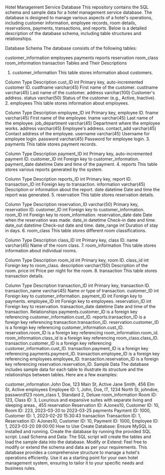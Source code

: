 Hotel Management Service Database
This repository contains the SQL schema and sample data for a hotel management service database. The database is designed to manage various aspects of a hotel's operations, including customer information, employee records, room details, reservations, payments, transactions, and reports. Below is a detailed description of the database schema, including table structures and relationships.

Database Schema
The database consists of the following tables:

customer_information
employees
payments
reports
reservation
room_class
room_information
transaction
Tables and Their Descriptions
1. customer_information
This table stores information about customers.

Column	Type	Description
cust_ID	int	Primary key, auto-incremented customer ID.
custfname	varchar(45)	First name of the customer.
custlname	varchar(45)	Last name of the customer.
address	varchar(100)	Customer's address.
status	varchar(50)	Status of the customer (e.g., Active, Inactive).
2. employees
This table stores information about employees.

Column	Type	Description
employee_ID	int	Primary key, employee ID.
fname	varchar(45)	First name of the employee.
lname	varchar(45)	Last name of the employee.
job_department	varchar(45)	Department where the employee works.
address	varchar(45)	Employee's address.
contact_add	varchar(45)	Contact address of the employee.
username	varchar(45)	Username for employee login.
password	varchar(45)	Password for employee login.
3. payments
This table stores payment records.

Column	Type	Description
payment_ID	int	Primary key, auto-incremented payment ID.
customer_ID	int	Foreign key to customer_information.
payment_date	datetime	Date and time of the payment.
4. reports
This table stores various reports generated by the system.

Column	Type	Description
reports_ID	int	Primary key, report ID.
transaction_ID	int	Foreign key to transaction.
information	varchar(45)	Description or information about the report.
date	datetime	Date and time the report was generated.
5. reservation
This table stores reservation details.

Column	Type	Description
reservation_ID	varchar(50)	Primary key, reservation ID.
customer_ID	int	Foreign key to customer_information.
room_ID	int	Foreign key to room_information.
reservation_date	date	Date when the reservation was made.
date_in	datetime	Check-in date and time.
date_out	datetime	Check-out date and time.
date_range	int	Duration of stay in days.
6. room_class
This table stores different room classifications.

Column	Type	Description
class_ID	int	Primary key, class ID.
name	varchar(45)	Name of the room class.
7. room_information
This table stores information about individual rooms.

Column	Type	Description
room_id	int	Primary key, room ID.
class_id	int	Foreign key to room_class.
description	varchar(150)	Description of the room.
price	int	Price per night for the room.
8. transaction
This table stores transaction details.

Column	Type	Description
transaction_ID	int	Primary key, transaction ID.
transaction_name	varchar(45)	Name or type of transaction.
customer_ID	int	Foreign key to customer_information.
payment_ID	int	Foreign key to payments.
employee_ID	int	Foreign key to employees.
reservation_ID	int	Foreign key to reservation.
transaction_date	datetime	Date and time of the transaction.
Relationships
payments.customer_ID is a foreign key referencing customer_information.cust_ID.
reports.transaction_ID is a foreign key referencing transaction.transaction_ID.
reservation.customer_ID is a foreign key referencing customer_information.cust_ID.
reservation.room_ID is a foreign key referencing room_information.room_id.
room_information.class_id is a foreign key referencing room_class.class_ID.
transaction.customer_ID is a foreign key referencing customer_information.cust_ID.
transaction.payment_ID is a foreign key referencing payments.payment_ID.
transaction.employee_ID is a foreign key referencing employees.employee_ID.
transaction.reservation_ID is a foreign key referencing reservation.reservation_ID.
Sample Data
The database includes sample data for each table to illustrate its structure and the relationships between tables. Here are a few examples:

customer_information
John Doe, 123 Main St, Active
Jane Smith, 456 Elm St, Active
employees
Employee ID: 1, John, Doe, IT, 1234 North St, johndoe, password123
room_class
1, Standard
2, Deluxe
room_information
Room ID: 123, Class ID: 3, Luxurious and expansive suites with separate living and sleeping areas., 455
reservation
Reservation ID: AJones10, Customer ID: 10, Room ID: 223, 2023-03-20 to 2023-03-25
payments
Payment ID: 1000, Customer ID: 1, 2023-02-20 15:30:43
transaction
Transaction ID: 1, Reservation ID: AJones10, Customer ID: 10, Payment ID: 1000, Employee ID: 1, 2023-03-20 09:00:00
How to Use
Create Database: Ensure MySQL is installed and running. Create the database by running the provided SQL script.
Load Schema and Data: The SQL script will create the tables and load the sample data into the database.
Modify or Extend: Feel free to modify or extend the schema and data as per your requirements.
This database provides a comprehensive structure to manage a hotel's operations efficiently. Use it as a starting point for your own hotel management system, ensuring to tailor it to your specific needs and business rules.
